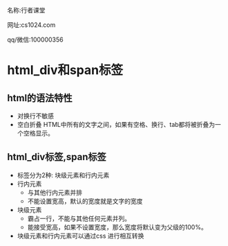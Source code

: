 名称:行者课堂 

网址:cs1024.com

qq/微信:100000356

# html_div和span标签

## html的语法特性

- 对换行不敏感
- 空白折叠     HTML中所有的文字之间，如果有空格、换行、tab都将被折叠为一个空格显示。

## html_div标签,span标签

- 标签分为2种: 块级元素和行内元素
- 行内元素
  - 与其他行内元素并排
  - 不能设置宽高，默认的宽度就是文字的宽度
- 块级元素
  - 霸占一行，不能与其他任何元素并列。
  - 能接受宽高，如果不设置宽度，那么宽度将默认变为父级的100%。
- 块级元素和行内元素可以通过css 进行相互转换

